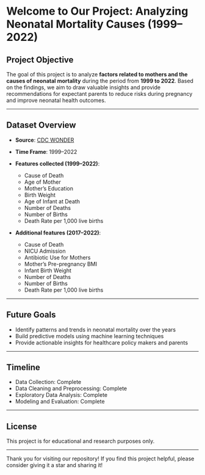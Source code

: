 #  Welcome to Our Project: Analyzing Neonatal Mortality Causes (1999–2022)

##  Project Objective
The goal of this project is to analyze **factors related to mothers and the causes of neonatal mortality** during the period from **1999 to 2022**. Based on the findings, we aim to draw valuable insights and provide recommendations for expectant parents to reduce risks during pregnancy and improve neonatal health outcomes.

---

## Dataset Overview

- **Source**: [CDC WONDER](https://wonder.cdc.gov)  
- **Time Frame**: 1999–2022  
- **Features collected (1999–2022)**:
  - Cause of Death  
  - Age of Mother  
  - Mother’s Education  
  - Birth Weight  
  - Age of Infant at Death  
  - Number of Deaths  
  - Number of Births  
  - Death Rate per 1,000 live births

- **Additional features (2017–2022)**:
  - Cause of Death  
  - NICU Admission  
  - Antibiotic Use for Mothers  
  - Mother’s Pre-pregnancy BMI  
  - Infant Birth Weight  
  - Number of Deaths  
  - Number of Births  
  - Death Rate per 1,000 live births

---

##  Future Goals
- Identify patterns and trends in neonatal mortality over the years
- Build predictive models using machine learning techniques
- Provide actionable insights for healthcare policy makers and parents

---

##  Timeline
- Data Collection: Complete
- Data Cleaning and Preprocessing: Complete
- Exploratory Data Analysis: Complete
- Modeling and Evaluation: Complete

---

##  License
This project is for educational and research purposes only.

---

Thank you for visiting our repository! If you find this project helpful, please consider giving it a star and sharing it!
